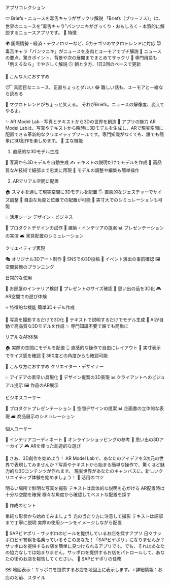 アプリコレクション

🩲 Briefs - ニュースを毒舌キャラがザックリ解説
「Briefs（ブリーフス）」は、世界のニュースを”毒舌キャラ”パンツニキがざっくり・おもしろく・本質的に解説するニュースアプリです。
🌟 特徴

🌍 国際情勢・経済・テクノロジーなど、5カテゴリのマクロトレンドに対応
😈 毒舌キャラ「パンツニキ」がニュースを皮肉とユーモアでブチ解説
📝 ニュースの要点、驚きポイント、背景や次の展開までまとめてザックリ
🧠 専門用語も「例えるなら」でやさしく解説
🕒 朝と夕方、1日2回のペースで更新

🎯 こんな人におすすめ

😴 真面目なニュース、正直ちょっとダルい
😂 難しい話も、ユーモアと一緒なら読める

🚀 マクロトレンドがちょっと笑える。
それがBriefs。ニュースの解像度、変えてやるよ。

✨ AR Model Lab - 写真とテキストから3Dの世界を創造
🌟 アプリの魅力
AR Model Labは、写真やテキストから瞬時に3Dモデルを生成し、ARで現実空間に配置できる革新的なクリエイティブツールです。専門知識がなくても、誰でも簡単に3D創作を楽しめます。
🎨 主な機能
1. 直感的な3Dモデル生成

📸 写真から3Dモデルを自動生成
✍️ テキストの説明だけでモデルを作成
🎯 高品質なAI技術で細部まで忠実に再現
🔄 モデルの調整や編集も簡単操作

2. ARでリアル空間に配置

🏠 スマホを通して現実空間に3Dモデルを配置
🖐 直感的なジェスチャーでサイズ調整
🎯 自由な角度と位置での配置が可能
📐 実寸大でのシミュレーションも可能

💡 活用シーン
デザイン・ビジネス

🎨 プロダクトデザインの試作
🏢 建築・インテリアの提案
📊 プレゼンテーションの実演
🛋 家具配置のシミュレーション

クリエイティブ表現

🎭 オリジナル3Dアート制作
📱 SNSでの3D投稿
🎪 イベント演出の事前確認
🖼 空間装飾のプランニング

日常的な使用

🏡 お部屋のインテリア検討
🎁 プレゼントのサイズ確認
📸 思い出の品を3D化
🎮 AR空間での遊び体験

⭐️ 特徴的な機能
簡単3Dモデル作成

📸 写真を撮影するだけで3D化
💭 テキストで説明するだけでモデル生成
🎯 AIが自動で高品質な3Dモデルを作成
✨ 専門知識不要で誰でも簡単に

リアルなAR体験

🏠 実際の空間にモデルを配置
👆 直感的な操作で自由にレイアウト
📏 実寸表示でサイズ感を確認
🔄 360度どの角度からも確認可能

🎯 こんな方におすすめ
クリエイター・デザイナー

💡 アイデアの素早い具現化
🎨 デザイン提案の3D表現
📊 クライアントへのビジュアル提示
🖼 作品のAR展示

ビジネスユーザー

📱 プロダクトプレゼンテーション
🏢 空間デザインの提案
📊 企画書の立体的な表現
🛋 商品展示のシミュレーション

個人ユーザー

🏡 インテリアコーディネート
🎁 オンラインショッピングの参考
📸 思い出の3Dアーカイブ
🎮 ARを使った創造的な遊び

🚀 さあ、3D創作を始めよう！
AR Model Labで、あなたのアイデアを3次元の世界で表現してみませんか？写真やテキストから始まる簡単な操作で、驚くほど魅力的な3Dコンテンツが作れます。
現実世界があなたのキャンバスに。新しいクリエイティブ体験を始めましょう！
💫 活用のコツ

明るい場所で鮮明な写真を撮影
テキストは具体的な説明を心がける
AR配置時は十分な空間を確保
様々な角度から確認してベストな配置を探す

📝 作成のヒント

単純な形状から始めてみましょう
光の当たり方に注意して撮影
テキストは細部まで丁寧に説明
実際の使用シーンをイメージしながら配置


🍺 SAPビヤポリ - サッポロのビールを提供しているお店を探すアプリ
日々サッポロビヤ警察を名乗っているそこのあなた！「SAPビヤポリ」になりませんか？サッポロを提供するお店を簡単に見つけられるアプリです。でも、それはあなたの協力なしでは始まりません。サッポロを提供するお店をパトロールして、あなたの街のお店を報告してください。
🌟 SAPビヤポリの任務

🗺 地図表示：サッポロを提供するお店を地図上に表示します。
ℹ️ 詳細情報：お店の名前、スタイル

